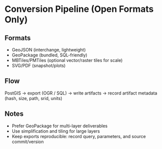 # Conversion Pipeline (Open Formats Only)

## Formats
- GeoJSON (interchange, lightweight)
- GeoPackage (bundled, SQL-friendly)
- MBTiles/PMTiles (optional vector/raster tiles for scale)
- SVG/PDF (snapshot/plots)

## Flow
PostGIS → export (OGR / SQL) → write artifacts → record artifact metadata (hash, size, path, srid, units)

## Notes
- Prefer GeoPackage for multi-layer deliverables
- Use simplification and tiling for large layers
- Keep exports reproducible: record query, parameters, and source commit/version

